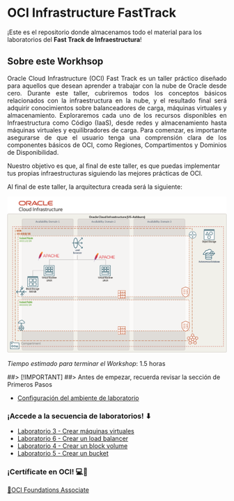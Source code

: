 # OCI Infrastructure FastTrack
  
¡Este es el repositorio donde almacenamos todo el material para los laboratorios del **Fast Track de Infraestructura**!

## Sobre este Workhsop
<p align="justify">
Oracle Cloud Infrastructure (OCI) Fast Track es un taller práctico diseñado para aquellos que desean aprender a trabajar con la nube de Oracle desde cero. Durante este taller, cubriremos todos los conceptos básicos relacionados con la infraestructura en la nube, y el resultado final será adquirir conocimientos sobre balanceadores de carga, máquinas virtuales y almacenamiento. Exploraremos cada uno de los recursos disponibles en Infraestructura como Código (IaaS), desde redes y almacenamiento hasta máquinas virtuales y equilibradores de carga. Para comenzar, es importante asegurarse de que el usuario tenga una comprensión clara de los componentes básicos de OCI, como Regiones, Compartimentos y Dominios de Disponibilidad.

Nuestro objetivo es que, al final de este taller, es que puedas implementar tus propias infraestructuras siguiendo las mejores prácticas de OCI.
</p>

Al final de este taller, la arquitectura creada será la siguiente:

 ![imagen]( PrimerosPasos/imagenes/ft-architecture-gb.png)

_Tiempo estimado para terminar el Workshop_: 1.5 horas

##> [!IMPORTANT]
##> Antes de empezar, recuerda revisar la sección de Primeros Pasos

- [Configuración del ambiente de laboratorio](PrimerosPasos/Readme.md)
  
### ¡Accede a la secuencia de laboratorios! ⬇
- [Laboratorio 3 - Crear máquinas virtuales](Lab1-MaquinasVirtuales/Readme.md)
- [Laboratorio 6 - Crear un load balancer](Lab6-LoadBalancer/Readme.md)
- [Laboratorio 4 - Crear un block volume](Lab4-BlockVolume/Readme.md)
- [Laboratorio 5 - Crear un bucket](Lab5-ObjectStorage/Readme.md)




### ¡Certíficate en OCI! 💻🚀

<a href="https://mylearn.oracle.com/ou/learning-path/become-an-oci-foundations-associate-2023/122043"> 🏅OCI Foundations Associate</a>
